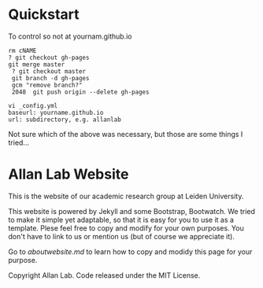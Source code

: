 # Quickstart

To control so not at yournam.github.io
```
rm cNAME
? git checkout gh-pages
git merge master
 ? git checkout master
 git branch -d gh-pages
 gcm "remove branch?"
 2048  git push origin --delete gh-pages

vi _config.yml
baseurl: yourname.github.io
url: subdirectory, e.g. allanlab 
```

Not sure which of the above was necessary, but those are some things I
tried...

# Allan Lab Website

This is the website of our academic research group at Leiden University.

This website is powered by Jekyll and some Bootstrap, Bootwatch. We tried to make it simple yet adaptable, so that it is easy for you to use it as a template. Plese feel free to copy and modify for your own purposes.  You don't have to link to us or mention us (but of course we appreciate it).

Go to *aboutwebsite.md*  to learn how to copy and modidy this page for your purpose. 


Copyright Allan Lab. Code released under the MIT License.

